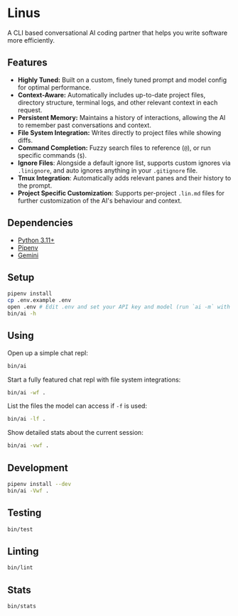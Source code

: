 # Linus

A CLI based conversational AI coding partner that helps you write software more efficiently.

## Features

* **Highly Tuned:**  Built on a custom, finely tuned prompt and model config for optimal performance.
* **Context-Aware:**  Automatically includes up-to-date project files, directory structure, terminal logs, and other relevant context in each request.
* **Persistent Memory:**  Maintains a history of interactions, allowing the AI to remember past conversations and context.
* **File System Integration:**  Writes directly to project files while showing diffs.
* **Command Completion:** Fuzzy search files to reference (`@`), or run specific commands (`$`).
* **Ignore Files**: Alongside a default ignore list, supports custom ignores via `.linignore`, and auto ignores anything in your `.gitignore` file.
* **Tmux Integration**:  Automatically adds relevant panes and their history to the prompt.
* **Project Specific Customization**: Supports per-project `.lin.md` files for further customization of the AI's behaviour and context.

## Dependencies

*   [Python 3.11+](https://www.python.org/downloads/)
*   [Pipenv](https://pypi.org/project/pipenv/)
*   [Gemini](https://aistudio.google.com/app/apikey)

## Setup

```sh
pipenv install
cp .env.example .env
open .env # Edit .env and set your API key and model (run `ai -m` with a valid key to see available models)
bin/ai -h
```

## Using

Open up a simple chat repl:

```sh
bin/ai
```

Start a fully featured chat repl with file system integrations:

```sh
bin/ai -wf .
```

List the files the model can access if `-f` is used:

```sh
bin/ai -lf .
```

Show detailed stats about the current session:

```sh
bin/ai -vwf .
```

## Development

```sh
pipenv install --dev
bin/ai -Vwf .
```

## Testing

```sh
bin/test
```

## Linting

```sh
bin/lint
```

## Stats

```sh
bin/stats
```

